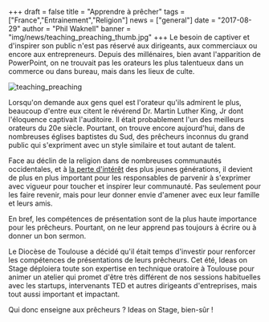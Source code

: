 +++
draft		= false
title		= "Apprendre à prêcher"
tags		= ["France","Entrainement","Religion"]
news		= ["general"]
date		= "2017-08-29"
author		= "Phil Waknell"
banner		= "img/news/teaching_preaching_thumb.jpg"
+++
Le besoin de captiver et d'inspirer son public n'est pas réservé aux dirigeants, aux commerciaux ou encore aux entrepreneurs. Depuis des millénaires, bien avant l'apparition de PowerPoint, on ne trouvait pas les orateurs les plus talentueux dans un commerce ou dans bureau, mais dans les lieux de culte.

![teaching_preaching][pic1]

Lorsqu'on demande aux gens quel est l'orateur qu'ils admirent le plus, beaucoup d'entre eux citent le révérend Dr. Martin Luther King, Jr dont l'éloquence captivait l'auditoire. Il était probablement l'un des meilleurs orateurs du 20e siècle. Pourtant, on trouve encore aujourd'hui, dans de nombreuses églises baptistes du Sud, des prêcheurs inconnus du grand public qui s'expriment avec un style similaire et tout autant de talent. 

Face au déclin de la religion dans de nombreuses communautés occidentales, et à [la perte d'intérêt](http://www.huffingtonpost.com/entry/church-attendance-declines-but-hearts-still-on-fire_us_58fd5f73e4b0f02c3870ec06) des plus jeunes générations, il devient de plus en plus important pour les responsables de parvenir à s'exprimer avec vigueur pour toucher et inspirer leur communauté. Pas seulement pour les faire revenir, mais pour leur donner envie d'amener avec eux leur famille et leurs amis. 

En bref, les compétences de présentation sont de la plus haute importance pour les prêcheurs. Pourtant, on ne leur apprend pas toujours à écrire ou à donner un bon sermon.

Le Diocèse de Toulouse a décidé qu'il était temps d'investir pour renforcer les compétences de présentations de leurs prêcheurs. Cet été, Ideas on Stage déploiera toute son expertise en technique oratoire à Toulouse pour animer un atelier qui promet d'être très différent de nos sessions habituelles avec les startups, intervenants TED et autres dirigeants d'entreprises, mais tout aussi important et impactant.

Qui donc enseigne aux prêcheurs ? Ideas on Stage, bien-sûr !

[pic1]: /img/news/teaching_preaching.jpg


